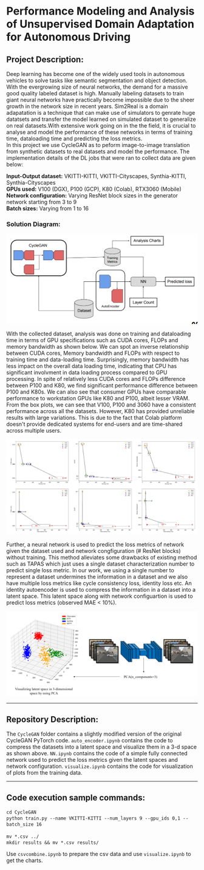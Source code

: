 # Performance Modeling and Analysis of Unsupervised Domain Adaptation for Autonomous Driving
## Project Description:
Deep learning has become one of the widely used tools in autonomous vehicles to solve tasks like semantic segmentation and object detection. With the evergrowing size of neural networks, the demand for a massive good quality labeled dataset is high. Manually labeling datasets to train giant neural networks have practically become impossible due to the sheer growth in the network size in recent years. Sim2Real is a domain adapatation is a technique that can make use of simulators to genrate huge datatsets and transfer the model learned on simulated dataset to generalize on real datasets.With extensive work going on in the the field, it is crucial to analyse and model the performance of these networks in terms of training time, dataloading time and predicting the loss metrics.\
In this project we use CycleGAN as to peform image-to-image translation from synthetic datasets to real datasets and model the performance. The implementation details of the DL jobs that were ran to collect data are given below:

**Input-Output dataset:** VKITTI-KITTI, VKITTI-Cityscapes, Synthia-KITTI, Synthia-Cityscapes \
**GPUs used:** V100 (DGX), P100 (GCP), K80 (Colab), RTX3060 (Mobile) \
**Network configuration:** Varying ResNet block sizes in the generator network starting from 3 to 9 \
**Batch sizes:** Varying from 1 to 16
### **Solution Diagram:**
![](Images/diagram.png)

With the collected dataset, analysis was done on training and dataloading time in terms of GPU specifications such as CUDA cores, FLOPs and memory bandwidth as shown below. We can spot an inverse relationship between CUDA cores, Memory bandwidth and FLOPs with respect to training time and data-loading time. Surprisingly, memory bandwidth has less impact on the overall data loading time, indicating that CPU has significant involvment in data loading process compared to GPU processing. In spite of relatively less CUDA cores and FLOPs difference between P100 and K80, we find significant performance difference between P100 and K80s. We can also
see that consumer GPUs have comparable performance to workstation GPUs like K80 and P100, albeit lesser VRAM. From the box plots, we can see that V100, P100 and 3060 have a consistent performance across all the datasets. However, K80 has provided unreliable results with large variations.
This is due to the fact that Colab platform doesn't provide dedicated systems for end-users and are time-shared across multiple users.

![](Images/time_analysis.png)

Further, a neural network is used to predict the loss metrics of network given the dataset used and network congfiguration (# ResNet blocks) without training. This method alleviates some drawbacks of existing method such as TAPAS which just uses a single dataset characterization number to predict single loss metric. In our work, we using a single number to represent a dataset undermines the information in a dataset and we also have multiple loss metrics like cycle consistency loss, identity loss etc. An identity autoencoder is used to compress the information in a dataset into a latent space. This latent space along with network configuartion is used to predict loss metrics (observed MAE < 10%).

![](Images/autoencoder.png)

****

## Repository Description:
The ```CycleGAN``` folder contains a slightly modified version of the original CycleGAN PyTorch code. ```auto_encoder.ipynb``` contains the code to compress the datasets into a latent space and visualize them in a 3-d space as shown above. ```NN.ipynb``` contains the code of a simple fully connected network used to predict the loss metrics given the latent spaces and network configuration. ```visualize.ipynb``` contains the code for visualization of plots from the training data.

****
## Code execution sample commands:
```
cd CycleGAN
python train.py --name VKITTI-KITTI --num_layers 9 --gpu_ids 0,1 --batch_size 16

mv *.csv ../
mkdir results && mv *.csv results/
```
Use ```csvcombine.ipynb``` to prepare the csv data and use ```visualize.ipynb``` to get the charts.